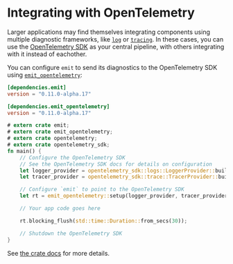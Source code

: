 # Integrating with OpenTelemetry

Larger applications may find themselves integrating components using multiple diagnostic frameworks, like [`log`](https://docs.rs/log/latest/log/) or [`tracing`](https://docs.rs/tracing/latest/tracing/). In these cases, you can use the [OpenTelemetry SDK](https://github.com/open-telemetry/opentelemetry-rust) as your central pipeline, with others integrating with it instead of eachother.

You can configure `emit` to send its diagnostics to the OpenTelemetry SDK using [`emit_opentelemetry`](https://docs.rs/emit_opentelemetry/0.11.0-alpha.17/emit_opentelemetry/index.html):

```toml
[dependencies.emit]
version = "0.11.0-alpha.17"

[dependencies.emit_opentelemetry]
version = "0.11.0-alpha.17"
```

```rust
# extern crate emit;
# extern crate emit_opentelemetry;
# extern crate opentelemetry;
# extern crate opentelemetry_sdk;
fn main() {
    // Configure the OpenTelemetry SDK
    // See the OpenTelemetry SDK docs for details on configuration
    let logger_provider = opentelemetry_sdk::logs::LoggerProvider::builder().build();
    let tracer_provider = opentelemetry_sdk::trace::TracerProvider::builder().build();

    // Configure `emit` to point to the OpenTelemetry SDK
    let rt = emit_opentelemetry::setup(logger_provider, tracer_provider).init();

    // Your app code goes here

    rt.blocking_flush(std::time::Duration::from_secs(30));

    // Shutdown the OpenTelemetry SDK
}
```

See [the crate docs](https://docs.rs/emit_opentelemetry/0.11.0-alpha.17/emit_opentelemetry/index.html) for more details.

